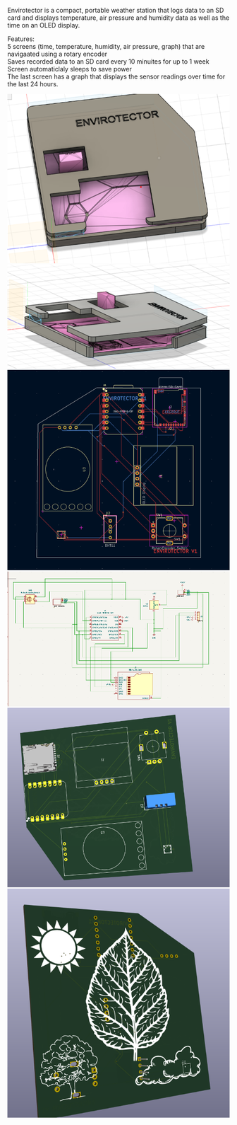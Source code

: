 Envirotector is a compact, portable weather station that logs data to an SD card and displays temperature, air pressure and humidity data as well as the time on an OLED display.

Features:  
5 screens (time, temperature, humidity, air pressure, graph) that are navigaated using a rotary encoder  
Saves recorded data to an SD card every 10 minuites for up to 1 week 
Screen automaticlaly sleeps to save power  
The last screen has a graph that displays the sensor readings over time for the last 24 hours.

![alt text](image.png)
![alt text](image-8.png)
![alt text](image-9.png)
![alt text](image-2.png)
![alt text](image-3.png)
![alt text](image-4.png)